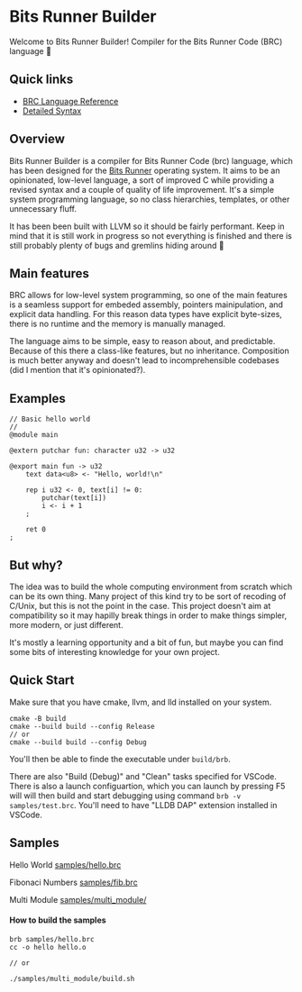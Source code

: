 # Bits Runner Builder
Welcome to Bits Runner Builder! Compiler for the Bits Runner Code (BRC) language 🤘

## Quick links
- [BRC Language Reference](Reference.md)
- [Detailed Syntax](Syntax.md)

## Overview
Bits Runner Builder is a compiler for Bits Runner Code (brc) language, which has been designed for the [Bits Runner](https://github.com/rafalgrodzinski/bits-runner) operating system. It aims to be an opinionated, low-level language, a sort of improved C while providing a revised syntax and a couple of quality of life improvement. It's a simple system programming language, so no class hierarchies, templates, or other unnecessary fluff.

It has been been built with LLVM so it should be fairly performant. Keep in mind that it is still work in progress so not everything is finished and there is still probably plenty of bugs and gremlins hiding around 🙈

## Main features
BRC allows for low-level system programming, so one of the main features is a seamless support for embeded assembly, pointers mainipulation, and explicit data handling. For this reason data types have explicit byte-sizes, there is no runtime and the memory is manually managed.

The language aims to be simple, easy to reason about, and predictable. Because of this there a class-like features, but no inheritance. Composition is much better anyway and doesn't lead to incomprehensible codebases (did I mention that it's opinionated?).

## Examples
```
// Basic hello world
//
@module main

@extern putchar fun: character u32 -> u32

@export main fun -> u32
    text data<u8> <- "Hello, world!\n"
    
    rep i u32 <- 0, text[i] != 0:
        putchar(text[i])
        i <- i + 1
    ;

    ret 0
;
```

## But why?
The idea was to build the whole computing environment from scratch which can be its own thing. Many project of this kind try to be sort of recoding of C/Unix, but this is not the point in the case. This project doesn't aim at compatibility so it may hapilly break things in order to make things simpler, more modern, or just different.

It's mostly a learning opportunity and a bit of fun, but maybe you can find some bits of interesting knowledge for your own project.

## Quick Start
Make sure that you have cmake, llvm, and lld installed on your system.
```
cmake -B build
cmake --build build --config Release
// or
cmake --build build --config Debug
```
You'll then be able to finde the executable under `build/brb`.

There are also "Build (Debug)" and "Clean" tasks specified for VSCode. There is also a launch configuartion, which you can launch by pressing F5 will will then build and start debugging using command `brb -v samples/test.brc`. You'll need to have "LLDB DAP" extension installed in VSCode.

## Samples
Hello World
[samples/hello.brc](samples/hello.brc)

Fibonaci Numbers
[samples/fib.brc](samples/fib.brc)

Multi Module
[samples/multi_module/](samples/multi_module/)

#### How to build the samples
```
brb samples/hello.brc
cc -o hello hello.o

// or

./samples/multi_module/build.sh
```